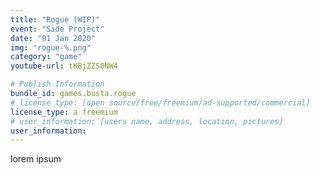 ```yaml
---
title: "Rogue (WIP)"
event: "Side Project"
date: "01 Jan 2020"
img: "rogue-%.png"
category: "game"
youtube-url: tKBjZZS0NW4

# Publish Information
bundle_id: games.busta.rogue
# license_type: [open source/free/freemium/ad-supported/commercial]
license_type: a freemium
# user_information: [users name, address, location, pictures]
user_information: 
---
```

lorem ipsum